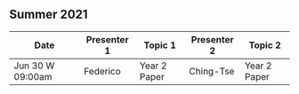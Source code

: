 ## Summer 2021

| Date             | Presenter 1 | Topic 1 | Presenter 2 | Topic 2|
|------------------|-------------|---------|-------------|-------------|
| Jun 30 W 09:00am | Federico    | Year 2 Paper | Ching-Tse | Year 2 Paper |
